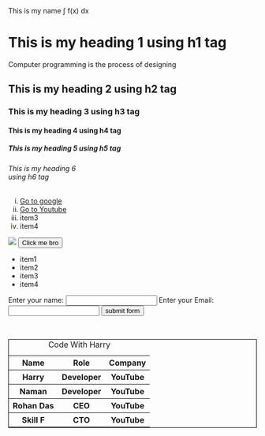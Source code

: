 
<!DOCTYPE html>
<html>
<title>This is my title</title>
<!-- this is a comment -->
<head>

</head>
<body>

<div id="mydiv" class="redbox">
This is my name ∫ f(x) dx
</div>
<h1>This is my heading 1 using h1 tag</h1>
<p>Computer programming is the process of designing </p>
<h2>This is my heading 2 using h2 tag</h2>
<h3>This is my heading 3 using h3 tag</h3>
<h4>This is my heading 4 using h4 tag</h4>
<h5>This is my heading 5 using h5 tag</h5>
<h6>This is my heading 6 <br>using h6 tag</h6>

<ol type="i">
<li><a href="https://www.google.com">Go to google</a></li>
<li><a href ="https://www.youtube.com">Go to Youtube</a></li>
<li>item3</li>
<li>item4</li>
</ol>

<img src="https://upload.wikimedia.org/wikipedia/commons/4/46/Prog_one.png"/>
<button> Click me bro </button>
<ul>
<li>item1</li>
<li>item2</li>
<li>item3</li>
<li>item4</li>
</ul>

<form>
Enter your name: <input type="text"/>
Enter your Email: <input type="email"/>
<button type="submit">submit form</button>
</form>
<br/>
<table style="width:100%;border:1px solid black">
<caption> Code With Harry</caption>
<tr>
<th>Name</th>
<th>Role</th>
<th>Company</th>
</tr>

<tr>
<th>Harry</th>
<th>Developer</th>
<th>YouTube</th>
</tr>

<th>Naman</th>
<th>Developer</th>
<th>YouTube</th>
</tr>

<th>Rohan Das</th>
<th>CEO</th>
<th>YouTube</th>
</tr>

<th>Skill F</th>
<th>CTO</th>
<th>YouTube</th>
</tr>
</table>


</body>
</html>
